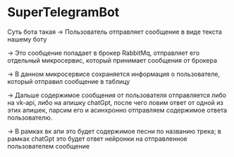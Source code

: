 # SuperTelegramBot
Суть бота такая 
-> Пользователь отправляет сообщение в виде текста нашему боту

-> Это сообщение попадает в брокер RabbitMq, отправляет его отдельный микросервис, который принимает сообщения от брокера

-> В данном микросервисе сохраняется информация о пользователе, который отправил сообщение в таблицу

-> Дальше содержимое сообщения от пользователя отправляется либо на vk-api, либо на апишку chatGpt, после чего ловим ответ
от одной из этих апишек, парсим его и асинхронно отправляем содержимое ответа пользователю. 

-> В рамках вк апи это будет содержимое песни по названию трека; в рамках chatGpt это будет ответ нейронки на отправленное пользователем сообщение
